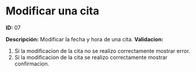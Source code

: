 # Modificar una cita

**ID:** 07

**Descripción:** Modificar la fecha y hora de una cita.
**Validacion:** 

1. Si la modificacion de la cita no se realizo correctamente mostrar error.
2. Si la modificacion de la cita se realizo correctamente mostrar confirmacion.

